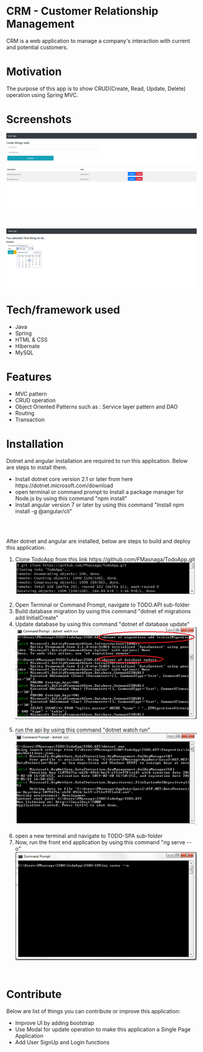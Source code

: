 <h1>CRM - Customer Relationship Management</h1>
<p>CRM is a web application to manage a company's interaction with current and potential customers.</p>


<h1>Motivation</h1>
The purpose of this app is to show CRUD(Create, Read, Update, Delete) operation using Spring MVC. 

<h1>Screenshots</h1>
<img src="https://github.com/FMasnaga/TodoApp/blob/master/img/dashboard.png">
<br/>
<br/>
<br/>
<br/>
<img src="https://github.com/FMasnaga/TodoApp/blob/master/img/update.png">


<h1>Tech/framework used</h1>
<ul>
  <li>Java</li>
  <li>Spring</li>
  <li>HTML & CSS</li>
  <li>Hibernate</li>
  <li>MySQL</li>
</ul>


<h1>Features</h1>
<ul>
  <li> MVC pattern</li>
  <li>CRUD operation</li>
  <li>Object Oriented  Patterns such as : Service layer pattern and DAO</li>
  <li>Routing</li>
  <li>Transaction</li>
</ul>

<h1>Installation</h1>
<p>Dotnet and angular installation are required to run this application. Below are steps to install them.</p>
<ul>
	<li>Install dotnet core version 2.1 or later from here https://dotnet.microsoft.com/download</li>
	<li>open terminal or command prompt to Install a package manager for Node.js by using this command "npm install"</li>
	<li>Install angular version 7 or later by using this command "Install npm install -g @angular/cli"</li>
</ul>
<br/>
<br/>
<p>After dotnet and angular are installed, below are steps to build and deploy this application.</p>
<ol>
	<li>Clone TodoApp from this link https://github.com/FMasnaga/TodoApp.git</li>
	<img src="https://github.com/FMasnaga/TodoApp/blob/master/img/clone.png">
	<br/>
	<br/>
	<li>Open Terminal or Command Prompt, navigate to TODO.API sub-folder</li>
	<li>Build database migration by using this command "dotnet ef migrations add InitialCreate"</li>
	<li>Update database by using this command "dotnet ef database update"</li>
	<img src="https://github.com/FMasnaga/TodoApp/blob/master/img/database.png">
	<br/>
	<br/>
	<li>run the api by using this command "dotnet watch run"</li>
	<img src="https://github.com/FMasnaga/TodoApp/blob/master/img/dotnetrun.png">
	<br/>
	<br/>
	<li>open a new terminal and navigate to TODO-SPA sub-folder</li>
	<li>Now, run the front end application by using this command "ng serve --o" </li>
	<img src="https://github.com/FMasnaga/TodoApp/blob/master/img/angular.png">
</ol>
<br/>
  
<h1>Contribute</h1>
<p>Below are list of things you can contribute or improve this application:</p>
<ul>
  <li>Improve UI by adding bootstrap</li>
  <li>Use Modal for update operation to make this application a Single Page Application</li>
  <li>Add User SignUp and Login functions</li>
</ul>
